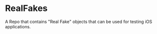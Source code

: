# RealFakes

A Repo that contains "Real Fake" objects that can be used for testing iOS applications.
